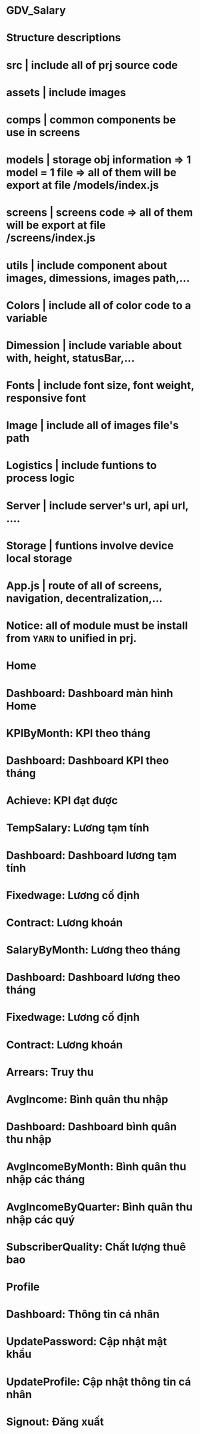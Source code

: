 # GDV_Salary

# Structure descriptions

#   src | include all of prj source code
#       assets  | include images
#       comps   | common components be use in screens
#       models  | storage obj information => 1 model = 1 file => all of them will be export at file /models/index.js
#       screens | screens code => all of them will be export at file /screens/index.js
#       utils   | include component about images, dimessions, images path,...
#           Colors | include all of color code to a variable
#           Dimession | include variable about with, height, statusBar,... 
#           Fonts | include font size, font weight, responsive font
#           Image | include all of images file's path
#           Logistics | include funtions to process logic
#           Server | include server's url, api url, ....
#           Storage | funtions involve device local storage
#   App.js | route of all of screens, navigation, decentralization,...

# Notice: all of module must be install from `YARN` to unified in prj.

# Home
#   Dashboard: Dashboard màn hình Home
#   KPIByMonth: KPI theo tháng
#       Dashboard: Dashboard KPI theo tháng
#       Achieve: KPI đạt được
#       TempSalary: Lương tạm tính
#           Dashboard: Dashboard lương tạm tính
#           Fixedwage: Lương cố định
#           Contract: Lương khoán
#   SalaryByMonth: Lương theo tháng
#       Dashboard: Dashboard lương theo tháng
#       Fixedwage: Lương cố định
#       Contract: Lương khoán
#       Arrears: Truy thu
#   AvgIncome: Bình quân thu nhập
#       Dashboard: Dashboard bình quân thu nhập
#       AvgIncomeByMonth: Bình quân thu nhập các tháng
#       AvgIncomeByQuarter: Bình quân thu nhập các quý
#   SubscriberQuality: Chất lượng thuê bao
# Profile
#   Dashboard: Thông tin cá nhân
#   UpdatePassword: Cập nhật mật khẩu
#   UpdateProfile: Cập nhật thông tin cá nhân
# Signout: Đăng xuất